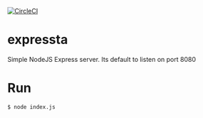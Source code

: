 [![CircleCI](https://circleci.com/gh/jackhclee/expressta/tree/main.svg?style=svg)](https://circleci.com/gh/jackhclee/expressta/?branch=main)


# expressta
Simple NodeJS Express server. Its default to listen on port 8080

# Run
```
$ node index.js
```
